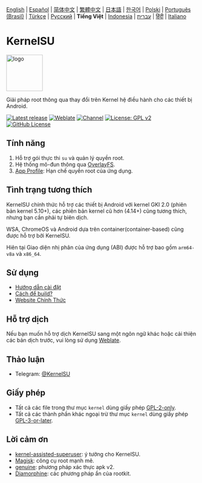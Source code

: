 [English](README.md) | [Español](README_ES.md) | [简体中文](README_CN.md) | [繁體中文](README_TW.md) | [日本語](README_JP.md) | [한국어](README_KR.md) | [Polski](README_PL.md) | [Português (Brasil)](README_PT-BR.md) | [Türkçe](README_TR.md) | [Русский](README_RU.md) | **Tiếng Việt** | [Indonesia](README_ID.md) | [עברית](README_IW.md) | [हिंदी](README_IN.md) | [Italiano](README_IT.md)

# KernelSU

<img src="https://kernelsu.org/logo.png" style="width: 96px;" alt="logo">

Giải pháp root thông qua thay đổi trên Kernel hệ điều hành cho các thiết bị Android.

[![Latest release](https://img.shields.io/github/v/release/tiann/KernelSU?label=Release&logo=github)](https://github.com/tiann/KernelSU/releases/latest)
[![Weblate](https://img.shields.io/badge/Localization-Weblate-teal?logo=weblate)](https://hosted.weblate.org/engage/kernelsu)
[![Channel](https://img.shields.io/badge/Follow-Telegram-blue.svg?logo=telegram)](https://t.me/KernelSU)
[![License: GPL v2](https://img.shields.io/badge/License-GPL%20v2-orange.svg?logo=gnu)](https://www.gnu.org/licenses/old-licenses/gpl-2.0.en.html)
[![GitHub License](https://img.shields.io/github/license/tiann/KernelSU?logo=gnu)](/LICENSE)

## Tính năng

1. Hỗ trợ gói thực thi `su` và quản lý quyền root.
2. Hệ thống mô-đun thông qua [OverlayFS](https://en.wikipedia.org/wiki/OverlayFS).
3. [App Profile](https://kernelsu.org/guide/app-profile.html): Hạn chế quyền root của ứng dụng.

## Tình trạng tương thích

KernelSU chính thức hỗ trợ các thiết bị Android với kernel GKI 2.0 (phiên bản kernel 5.10+), các phiên bản kernel cũ hơn (4.14+) cũng tương thích, nhưng bạn cần phải tự biên dịch.

WSA, ChromeOS và Android dựa trên container(container-based) cũng được hỗ trợ bởi KernelSU.

Hiên tại Giao diện nhị phân của ứng dụng (ABI) được hỗ trợ bao gồm `arm64-v8a` và `x86_64`.

## Sử dụng

- [Hướng dẫn cài đặt](https://kernelsu.org/vi_VN/guide/installation.html)
- [Cách để build?](https://kernelsu.org/vi_VN/guide/how-to-build.html)
- [Website Chính Thức](https://kernelsu.org/vi_VN/)

## Hỗ trợ dịch

Nếu bạn muốn hỗ trợ dịch KernelSU sang một ngôn ngữ khác hoặc cải thiện các bản dịch trước, vui lòng sử dụng [Weblate](https://hosted.weblate.org/engage/kernelsu/).

## Thảo luận

- Telegram: [@KernelSU](https://t.me/KernelSU)

## Giấy phép

- Tất cả các file trong thư mục `kernel` dùng giấy phép [GPL-2-only](https://www.gnu.org/licenses/old-licenses/gpl-2.0.en.html).
- Tất cả các thành phần khác ngoại trừ thư mục `kernel` dùng giấy phép [GPL-3-or-later](https://www.gnu.org/licenses/gpl-3.0.html).

## Lời cảm ơn

- [kernel-assisted-superuser](https://git.zx2c4.com/kernel-assisted-superuser/about/): ý tưởng cho KernelSU.
- [Magisk](https://github.com/topjohnwu/Magisk): công cụ root mạnh mẽ.
- [genuine](https://github.com/brevent/genuine/): phương pháp xác thực apk v2.
- [Diamorphine](https://github.com/m0nad/Diamorphine): các phương pháp ẩn của rootkit.
